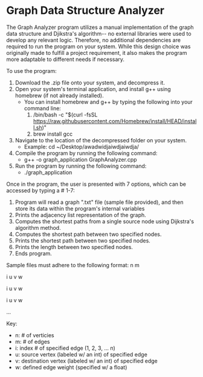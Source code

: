# Graph Data Structure Analyzer
The Graph Analyzer program utilizes a manual implementation of the graph data structure and Djikstra's algorithm-- no external libraries were used to develop any relevant logic. Therefore, no additional dependencies are required to run the program on your system. While this design choice was originally made to fulfill a project requirement, it also makes the program more adaptable to different needs if necessary.

To use the program:
1. Download the .zip file onto your system, and decompress it.
2. Open your system's terminal application, and install g++ using homebrew (if not already installed).
   * You can install homebrew and g++ by typing the following into your command line:
      1. /bin/bash -c "$(curl -fsSL https://raw.githubusercontent.com/Homebrew/install/HEAD/install.sh)"
      2. brew install gcc
3. Navigate to the location of the decompressed folder on your system.
   * Example: cd ~/Desktop/awadwidjaiwdjaiwdja/
4. Compile the program by running the following command:
   * g++ -o graph_application GraphAnalyzer.cpp
5. Run the program by running the following command:
   * ./graph_application

Once in the program, the user is presented with 7 options, which can be accessed by typing a # 1-7:
1. Program will read a graph ".txt" file (sample file provided), and then store its data within the program's internal variables
2. Prints the adjacency list representation of the graph.
3. Computes the shortest paths from a single source node using Dijkstra's algorithm method.
4. Computes the shortest path between two specified nodes.
5. Prints the shortest path between two specified nodes.
6. Prints the length between two specified nodes.
7. Ends program.

Sample files must adhere to the following format:
n m

i u v w

i u v w

i u v w

...

Key:
* n: # of verticies
* m: # of edges
* i: index # of specified edge (1, 2, 3, ... n)
* u: source vertex (labeled w/ an int) of specified edge
* v: destination vertex (labeled w/ an int) of specified edge
* w: defined edge weight (specified w/ a float)
